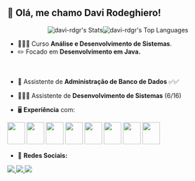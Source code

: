 <h2> 👋 Olá, me chamo Davi Rodeghiero</strong>!</h2>

<div style="display: flex; flex-direction: row; justify-content: center;">
    <img src="https://github-readme-stats.vercel.app/api?username=davi-rdgr&theme=dracula&show_icons=true&hide_border=false&count_private=true" alt="davi-rdgr's Stats">
    <img src="https://github-readme-stats.vercel.app/api/top-langs/?username=davi-rdgr&theme=dracula&show_icons=true&hide_border=false&layout=compact" alt="davi-rdgr's Top Languages">
</div>



- 👨🏻‍💻 Curso **Análise e Desenvolvimento de Sistemas**. <br>
- ✏️ Focado em **Desenvolvimento em Java.**
<br>

- 🎲 Assistente de **Administração de Banco de Dados** ✅✅ <br>
- 👨🏻‍💻 Assistente de **Desenvolvimento de Sistemas** (6/16)

- 🖥️ **Experiência** com:

<div style="display: inline;">
          <img width="40px" height="50px" src="https://cdn.jsdelivr.net/gh/devicons/devicon@latest/icons/java/java-original.svg" /
          <img width="40px" height="50px" src="https://cdn.jsdelivr.net/gh/devicons/devicon@latest/icons/mysql/mysql-plain-wordmark.svg" />
          <img width="40px" height="50px" src="https://cdn.jsdelivr.net/gh/devicons/devicon/icons/javascript/javascript-original.svg" />
          <img width="40px" height="50px" src="https://cdn.jsdelivr.net/gh/devicons/devicon/icons/html5/html5-original.svg" />        
          <img width="40px" height="50px" src="https://cdn.jsdelivr.net/gh/devicons/devicon/icons/css3/css3-original.svg" />
          <img width="40px" height="50px" src="https://cdn.jsdelivr.net/gh/devicons/devicon@latest/icons/docker/docker-original.svg" />
          <img width="40px" height="50px" src="https://cdn.jsdelivr.net/gh/devicons/devicon@latest/icons/ubuntu/ubuntu-original.svg" />
          <img width="40px" height="50px" src="https://cdn.jsdelivr.net/gh/devicons/devicon/icons/git/git-original.svg" />
          <img width="40px" height="50px" src="https://cdn.jsdelivr.net/gh/devicons/devicon/icons/github/github-original.svg" />
</div> 
<br>

- 📱 **Redes Sociais:** 


<a href="https://www.linkedin.com/in/davi-rodeghiero-souza-317496242/">
<img src="https://img.shields.io/badge/linkedin-%230077B5.svg?style=for-the-badge&logo=linkedin&logoColor=white">
</a>

<a href="mailto:davi.rodeghiero@outlook.com">
<img src="https://img.shields.io/badge/Gmail-D14836?style=for-the-badge&logo=gmail&logoColor=white">
</a>

<a href="https://www.instagram.com/davirodeghiero/">
<img src="https://img.shields.io/badge/Instagram-%23E4405F.svg?style=for-the-badge&logo=Instagram&logoColor=white">
</a>

